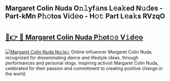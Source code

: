 ## Margaret Colin Nuda O𝚗𝚕yf𝚊ns L𝚎a𝚔ed N𝚞𝚍es - Part-kMn P𝚑𝚘tos Vi𝚍𝚎o - H𝚘𝚝 Part L𝚎a𝚔s RVzqO

# <h2><a href="http://kf6yj7.oniu.top/?m=Margaret+Colin+Nuda">🔗👉 🔴 Margaret Colin Nuda P𝚑ot𝚘𝚜 V𝚒d𝚎o</a></h2>

[![Margaret Colin Nuda Nu𝚍e𝚜](https://i.imgur.com/0qMVB7G.gif)](http://kf6yj7.oniu.top/?m=Margaret+Colin+Nuda)
Online influencer Margaret Colin Nuda, recognized for disseminating dance and lifestyle ideas, through performances and personal vlogs. Inspiring activist Margaret Colin Nuda, celebrated for their passion and commitment to creating positive change in the world.  
